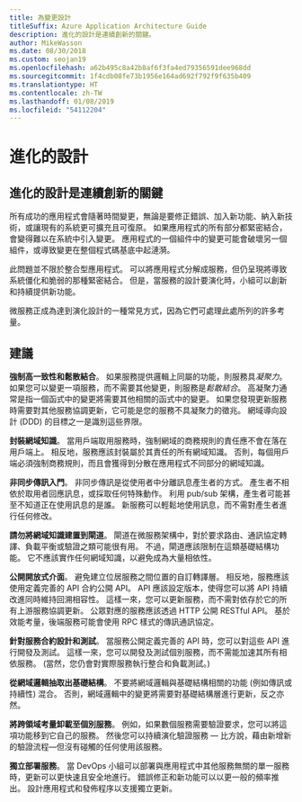 ```yaml
---
title: 為變更設計
titleSuffix: Azure Application Architecture Guide
description: 進化的設計是連續創新的關鍵。
author: MikeWasson
ms.date: 08/30/2018
ms.custom: seojan19
ms.openlocfilehash: a62b495c8a42b8af6f3fa4ed79356591dee968dd
ms.sourcegitcommit: 1f4cdb08fe73b1956e164ad692f792f9f635b409
ms.translationtype: HT
ms.contentlocale: zh-TW
ms.lasthandoff: 01/08/2019
ms.locfileid: "54112204"
---
```

# <a name="design-for-evolution"></a>進化的設計

## <a name="an-evolutionary-design-is-key-for-continuous-innovation"></a>進化的設計是連續創新的關鍵

所有成功的應用程式會隨著時間變更，無論是要修正錯誤、加入新功能、納入新技術，或讓現有的系統更可擴充且可復原。 如果應用程式的所有部分都緊密結合，會變得難以在系統中引入變更。 應用程式的一個組件中的變更可能會破壞另一個組件，或導致變更在整個程式碼基底中起漣漪。

此問題並不限於整合型應用程式。 可以將應用程式分解成服務，但仍呈現將導致系統僵化和脆弱的那種緊密結合。 但是，當服務的設計要演化時，小組可以創新和持續提供新功能。

微服務正成為達到演化設計的一種常見方式，因為它們可處理此處所列的許多考量。

## <a name="recommendations"></a>建議

**強制高一致性和鬆散結合**。 如果服務提供邏輯上同屬的功能，則服務具*凝聚力*。 如果您可以變更一項服務，而不需要其他變更，則服務是*鬆散結合*。 高凝聚力通常是指一個函式中的變更將需要其他相關的函式中的變更。 如果您發現更新服務時需要對其他服務協調更新，它可能是您的服務不具凝聚力的徵兆。 網域導向設計 (DDD) 的目標之一是識別這些界限。

**封裝網域知識**。 當用戶端取用服務時，強制網域的商務規則的責任應不會在落在用戶端上。 相反地，服務應該封裝屬於其責任的所有網域知識。 否則，每個用戶端必須強制商務規則，而且會獲得到分散在應用程式不同部分的網域知識。

**非同步傳訊入門**。 非同步傳訊是從使用者中分離訊息產生者的方式。 產生者不相依於取用者回應訊息，或採取任何特殊動作。 利用 pub/sub 架構，產生者可能甚至不知道正在使用訊息的是誰。 新服務可以輕鬆地使用訊息，而不需對產生者進行任何修改。

**請勿將網域知識建置到閘道**。 閘道在微服務架構中，對於要求路由、通訊協定轉譯、負載平衡或驗證之類可能很有用。 不過，閘道應該限制在這類基礎結構功能。 它不應該實作任何網域知識，以避免成為大量相依性。

**公開開放式介面**。 避免建立位居服務之間位置的自訂轉譯層。 相反地，服務應該使用定義完善的 API 合約公開 API。 API 應該設定版本，使得您可以將 API 持續改進同時維持回溯相容性。 這樣一來，您可以更新服務，而不需對依存於它的所有上游服務協調更新。 公眾對應的服務應該透過 HTTP 公開 RESTful API。 基於效能考量，後端服務可能會使用 RPC 樣式的傳訊通訊協定。

**針對服務合約設計和測試**。 當服務公開定義完善的 API 時，您可以對這些 API 進行開發及測試。 這樣一來，您可以開發及測試個別服務，而不需能加速其所有相依服務。 (當然，您仍會對實際服務執行整合和負載測試。)

**從網域邏輯抽取出基礎結構**。 不要將網域邏輯與基礎結構相關的功能 (例如傳訊或持續性) 混合。 否則，網域邏輯中的變更將需要對基礎結構層進行更新，反之亦然。

**將跨領域考量卸載至個別服務**。 例如，如果數個服務需要驗證要求，您可以將這項功能移到它自己的服務。 然後您可以持續演化驗證服務 &mdash; 比方說，藉由新增新的驗證流程&mdash;但沒有碰觸的任何使用該服務。

**獨立部署服務**。 當 DevOps 小組可以部署與應用程式中其他服務無關的單一服務時，更新可以更快速且安全地進行。 錯誤修正和新功能可以以更一般的頻率推出。 設計應用程式和發佈程序以支援獨立更新。
